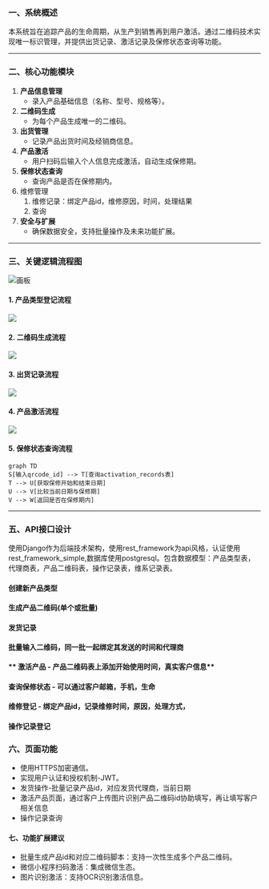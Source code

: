 ### **一、系统概述**
本系统旨在追踪产品的生命周期，从生产到销售再到用户激活。通过二维码技术实现唯一标识管理，并提供出货记录、激活记录及保修状态查询等功能。

---

### **二、核心功能模块**
1. **产品信息管理**
    - 录入产品基础信息（名称、型号、规格等）。
2. **二维码生成**
    - 为每个产品生成唯一的二维码。
3. **出货管理**
    - 记录产品出货时间及经销商信息。
4. **产品激活**
    - 用户扫码后输入个人信息完成激活，自动生成保修期。
5. **保修状态查询**
    - 查询产品是否在保修期内。
6. 维修管理
    1. 维修记录：绑定产品id，维修原因，时间，处理结果
    2. 查询
7. **安全与扩展**
    - 确保数据安全，支持批量操作及未来功能扩展。

---

### **三、关键逻辑流程图**


![画板](https://cdn.nlark.com/yuque/0/2025/jpeg/2737647/1751008824037-f0a55d33-6c29-457f-80de-75fcf1f016bd.jpeg)

#### **1. 产品类型登记流程**
![](https://cdn.nlark.com/yuque/__mermaid_v3/c83e45c87fc1991e71b855750b1dfbfd.svg)

#### **2. 二维码生成流程**
![](https://cdn.nlark.com/yuque/__mermaid_v3/d6ea99473d32107b0bfc9be7ea7c9c5e.svg)

#### **3. 出货记录流程**
![](https://cdn.nlark.com/yuque/__mermaid_v3/c9ec7265d1d69fd62f058c615a17f094.svg)

#### **4. 产品激活流程**
![](https://cdn.nlark.com/yuque/__mermaid_v3/8f66e1b24b22ec362f44ed05ab89fea9.svg)

#### **5. 保修状态查询流程**
```mermaid
graph TD
S[输入qrcode_id] --> T[查询activation_records表]
T --> U[获取保修开始和结束日期]
U --> V[比较当前日期与保修期]
V --> W[返回是否在保修期内]
```

---

### **五、API接口设计**
使用Django作为后端技术架构，使用rest_framework为api风格，认证使用rest_framework_simple,数据库使用postgresql。包含数据模型：产品类型表，代理商表，产品二维码表，操作记录表，维系记录表。

#### **创建新产品类型**
#### **生成产品二维码(单个或批量)**
#### **发货记录**
**批量输入二维码，同一批一起绑定其发送的时间和代理商**

#### ** 激活产品 - 产品二维码表上添加开始使用时间，真实客户信息**
#### **查询保修状态 - 可以通过客户邮箱，手机，生命**
#### **维修登记 - 绑定产品id，记录维修时间，原因，处理方式，**
#### **操作记录登记**
### **六、页面功能**
+ 使用HTTPS加密通信。
+ 实现用户认证和授权机制-JWT。
+ 发货操作-批量记录产品id，对应发货代理商，当前日期
+ 激活产品页面，通过客户上传图片识别产品二维码id协助填写，再让填写客户相关信息
+ 操作记录查询

#### **七、功能扩展建议**
+ 批量生成产品id和对应二维码脚本：支持一次性生成多个产品二维码。
+ 微信小程序扫码激活：集成微信生态。
+ 图片识别激活：支持OCR识别激活信息。



